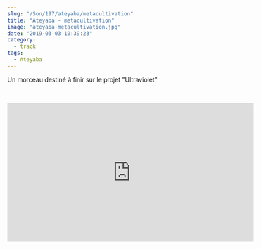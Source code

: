 ```yaml
--- 
slug: "/Son/197/ateyaba/metacultivation"
title: "Ateyaba - metacultivation"
image: "ateyaba-metacultivation.jpg"
date: "2019-03-03 10:39:23"
category:
  - track
tags:
  - Ateyaba
---
```

<p>Un morceau destiné à finir sur le projet "Ultraviolet"</p><br/><p><iframe width="560" height="315" src="https://www.youtube.com/embed/R9Ads0tdVGk" frameborder="0" allow="accelerometer; autoplay; encrypted-media; gyroscope; picture-in-picture" allowfullscreen></iframe></p>